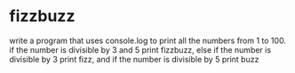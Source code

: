 # fizzbuzz
write a program that uses console.log to print all the numbers from 1 to 100. if the number is divisible by 3 and 5 print fizzbuzz, else if the number is divisible by 3 print fizz, and if the number is divisible by 5 print buzz
